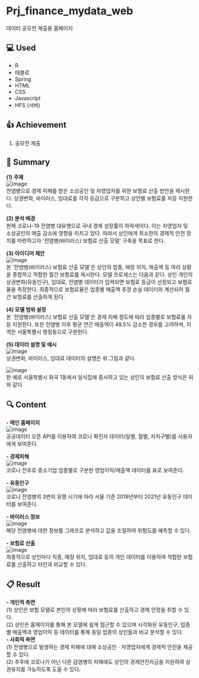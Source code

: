 # Prj_finance_mydata_web
데이터 공모전 제출용 홈페이지 
  
## :computer: Used
- R
- 태블로
- Spring
- HTML
- CSS
- Javascript
- HFS (서버)

## :+1: Achievement
1) 공모전 제출


## :memo: Summary
**(1) 주제**  
![image](https://user-images.githubusercontent.com/40004210/133216717-93a1c444-ca69-4423-be3b-08895124dc20.png)  
전염병으로 경제 피해를 받은 소상공인 및 자영업자를 위한 보험료 산출 방안을 제시한다. 상권변화, 바이러스, 임대료를 각각 등급으로 구분하고 상인별 보험료를 차등 지원한다.

**(2) 분석 배경**  
현재 코로나-19 전염병 대유행으로 국내 경제 성장률이 하락세이다. 이는 자영업자 및 소상공인의 매출 감소에 영향을 미치고 있다. 따라서 상인에게 최소한의 경제적 안전 장치를 마련하고자 '전염병(바이러스) 보험료 산출 모델' 구축을 목표로 한다.

**(3) 아이디어 제안**  
![image](https://user-images.githubusercontent.com/40004210/133223197-e7ea5aca-b0c3-483f-ad52-33cb3121de67.png)  
본 '전염병(바이러스) 보험료 산출 모델'은 상인의 업종, 매장 위치, 매출액 등 여러 상황을 종합하고 적합한 월간 보험료를 제시한다. 모델 프로세스는 다음과 같다. 상인 개인의 상권변화(유동인구), 임대료, 전염병 데이터가 입력되면 보험료 등급이 선정되고 보험료율을 측정한다. 최종적으로 보험료율은 업종별 매출액 추정 손실 데이터와 계산되어 월간 보험료를 산출하게 된다.

**(4) 모델 범위 설정**    
본 '전염병(바이러스) 보험료 산출 모델'은 경제 피해 정도에 따라 업종별로 보험료를 차등 지원한다. 또한 전염병 이후 평균 연간 매출액이 48.5% 감소한 경우를 고려하며, 지역은 서울특별시 행정동으로 구분한다.

**(5) 데이터 설명 및 예시**    
![image](https://user-images.githubusercontent.com/40004210/133217056-2d1d54b4-d99e-441f-a4d5-a78bf0380456.png)    
상권변화, 바이러스, 임대료 데이터의 설명은 위 그림과 같다.

![image](https://user-images.githubusercontent.com/40004210/133217159-701ea184-027b-4b3e-8ff5-158702a9ede1.png)   
한 예로 서울특별시 화곡 1동에서 일식집에 종사하고 있는 상인의 보험료 산출 방식은 위와 같다.   

## :mag: Content
**- 메인 홈페이지**  
![image](https://user-images.githubusercontent.com/40004210/133217324-e27f0eee-343c-480d-a8f1-7fd881078eb7.png)  
공공데이터 오픈 API를 이용하여 코로나 확진자 데이터(일별, 월별, 자치구별)를 사용자에게 보여준다.  

**- 경제피해**   
![image](https://user-images.githubusercontent.com/40004210/133217604-1e3b1ae0-ae5f-467c-a74c-ba8383ca6f1b.png)  
코로나 전후로 중소기업 업종별로 구분한 영업이익/매출액 데이터를 표로 보여준다.  

**- 유동인구**  
![image](https://user-images.githubusercontent.com/40004210/133217773-6e45a86c-f61d-44a0-825e-aa98ae92089e.png)  
코로나 전염병의 3번의 유행 시기에 따라 서울 기준 2019년부터 2021년 유동인구 데이터를 보여준다.  

**- 바이러스 정보**  
![image](https://user-images.githubusercontent.com/40004210/133217938-c4c8774d-8a3b-4d7b-9644-b3e4eb54ef19.png)  
해당 전염병에 대한 정보를 그래프로 분석하고 값을 조절하여 위험도를 예측할 수 있다.

**- 보험료 산출**  
![image](https://user-images.githubusercontent.com/40004210/133218319-b342ca41-f315-48c5-b785-414df3ddc2d8.png)  
최종적으로 상인마다 직종, 매장 위치, 임대료 등의 개인 데이터를 이용하여 적합한 보험료를 산출하고 타인과 비교할 수 있다.

## :clipboard: Result
**- 개인적 측면**    
(1) 상인은 보험 모델로 본인의 상황에 따라 보험료를 산출하고 경제 안정을 취할 수 있다.  
(2) 상인은 홈페이지를 통해 본 모델에 쉽게 접근할 수 있으며 시각화된 유동인구, 업종별 매출액과 영업이익 등 데이터를 통해 동일 업종의 상인들과 비교 분석할 수 있다.  
**- 사회적 측면**    
(1) 전염병으로 발생하는 경제 피해에 대해 소상공인ㆍ자영업자에게 경제적 안전을 제공할 수 있다.  
(2) 추후에 코로나가 아닌 다른 감염병의 피해에도 상인의 경제안전자금을 지원하여 상권유지를 가능하도록 도울 수 있다.  
